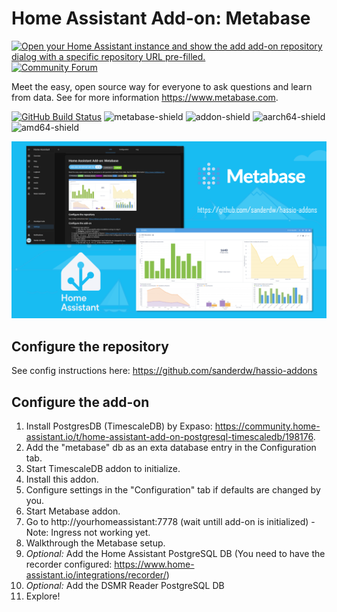 # Home Assistant Add-on: Metabase
[![Open your Home Assistant instance and show the add add-on repository dialog with a specific repository URL pre-filled.](https://my.home-assistant.io/badges/supervisor_add_addon_repository.svg)](https://my.home-assistant.io/redirect/supervisor_add_addon_repository/?repository_url=https%3A%2F%2Fgithub.com%2Fsanderdw%2Fhassio-addons)
[![Community Forum][forum-shield]][forum]

Meet the easy, open source way for everyone to ask questions and learn from data. See for more information https://www.metabase.com.

[![GitHub Build Status](https://github.com/sanderdw/hassio-addons/workflows/Metabase/badge.svg?logo=github)](https://github.com/sanderdw/hassio-addons/actions) ![metabase-shield] ![addon-shield] ![aarch64-shield] ![amd64-shield]

![Metabase](https://raw.githubusercontent.com/sanderdw/hassio-addons/master/images/metabase.png)

[aarch64-shield]: https://img.shields.io/badge/aarch64-yes-green.svg?style=flat-square
[amd64-shield]: https://img.shields.io/badge/amd64-yes-green.svg?style=flat-square

[metabase-shield]: https://img.shields.io/badge/Metabase%20Version-%200.43.3-purple.svg?style=flat-square
[addon-shield]: https://img.shields.io/badge/Addon%20Version-%200.5.1-purple.svg?style=flat-square
[forum-shield]: https://img.shields.io/badge/community-forum-brightgreen.svg?style=for-the-badge
[forum]: https://community.home-assistant.io/t/metabase-add-on-for-home-assistant/286413
## Configure the repository

See config instructions here: https://github.com/sanderdw/hassio-addons

## Configure the add-on

1. Install PostgresDB (TimescaleDB) by Expaso: https://community.home-assistant.io/t/home-assistant-add-on-postgresql-timescaledb/198176.
2. Add the "metabase" db as an exta database entry in the Configuration tab.
3. Start TimescaleDB addon to initialize.
4. Install this addon.
5. Configure settings in the "Configuration" tab if defaults are changed by you.
6. Start Metabase addon.
7. Go to http://yourhomeassistant:7778 (wait untill add-on is initialized) - Note: Ingress not working yet.
8. Walkthrough the Metabase setup.
12. _Optional:_ Add the Home Assistant PostgreSQL DB (You need to have the recorder configured: https://www.home-assistant.io/integrations/recorder/)
12. _Optional:_ Add the DSMR Reader PostgreSQL DB
9. Explore!